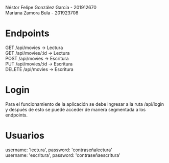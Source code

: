 Néstor Felipe González García - 201912670  
Mariana Zamora Bula - 201923708
# Endpoints
GET /api/movies -> Lectura  
GET /api/movies/:id -> Lectura  
POST /api/movies -> Escritura  
PUT /api/movies/:id -> Escritura  
DELETE /api/movies -> Escritura  
# Login
Para el funcionamiento de la aplicación se debe ingresar a la ruta /api/login y después de esto se puede acceder de manera segmentada a los endpoints.
# Usuarios
username: 'lectura', password: 'contraseñalectura'  
username: 'escritura', password: 'contraseñaescritura'
